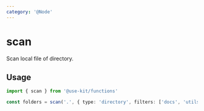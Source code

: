 ```yaml
---
category: '@Node'
---
```


# scan

Scan local file of directory.

## Usage

```ts
import { scan } from '@use-kit/functions'

const folders = scan('.', { type: 'directory', filters: ['docs', 'utils'] })
```
